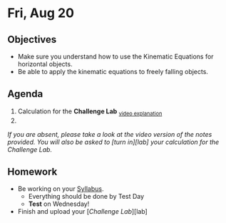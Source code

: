 Fri, Aug 20
=========  

Objectives
------------
- Make sure you understand how to use the Kinematic Equations for horizontal objects.
- Be able to apply the kinematic equations to freely falling objects.

Agenda  
---------  

 1. Calculation for the **Challenge Lab** <sub>[video explanation][vid]<sub>
 3. 


*If you are absent, please take a look at the video version of the notes provided.  You will also be asked to [turn in][lab] your calculation for the Challenge Lab.*


Homework
-------------  
- Be working on your [Syllabus](https://avon.schoology.com/course/5138386902/materials?f=469192557). 
	- Everything should be done by Test Day
	- __Test__ on Wednesday!
- Finish and upload your [*Challenge Lab*][lab]

[vid]: 
[lab]: 


<!--stackedit_data:
eyJoaXN0b3J5IjpbLTE4NDcwOTUyMzAsMTk1OTIxNzE3Myw1Nz
g4NTEzMzgsLTE5Nzc2MDA2NDUsLTE0NjE3MjE2NDcsLTEyOTYx
NTE1MDgsLTExMzk3NjU5MzYsNDg1NTMxMzI3LC0zODAwMzM5OS
wtNzg4MDYyMywtNDUyNzE5MTM0LC04NDQzODY1LC0xMTEzNTg4
NzAsMTQ0Mjg2Njk2NSwtOTQwMzIyOTg2LC03NzgyODgwMjYsNT
Q2MzMxODIzLDU2MTYyMjY5OCwtMjExNDA5ODg4NSwtNjgwMjI3
NzM5XX0=
-->
